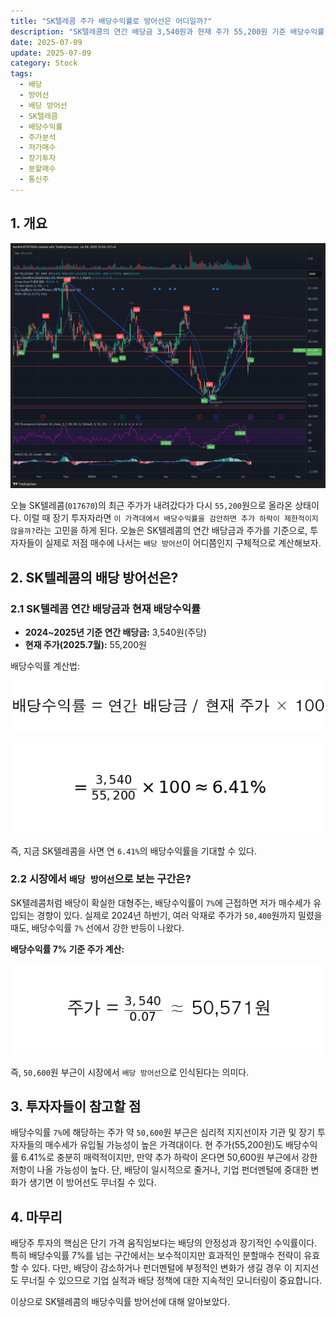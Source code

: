 ```yaml
---
title: "SK텔레콤 주가 배당수익률로 방어선은 어디일까?"
description: "SK텔레콤의 연간 배당금 3,540원과 현재 주가 55,200원 기준 배당수익률 6.41%를 분석하고, 시장에서 배당 방어선으로 인식되는 7% 배당수익률(주가 50,600원) 구간과 장기 투자를 위한 분할매수 전략을 제시합니다."
date: 2025-07-09
update: 2025-07-09
category: Stock
tags:
  - 배당
  - 방어선
  - 배당 방어선
  - SK텔레콤
  - 배당수익률
  - 주가분석
  - 저가매수
  - 장기투자
  - 분할매수
  - 통신주
---
```


## 1. 개요

![SK텔레콤 주가 차트](image-20250709130913840.png)

오늘 SK텔레콤(`017670`)의 최근 주가가 내려갔다가 다시  `55,200`원으로 올라온 상태이다. 이럴 때 장기 투자자라면 `이 가격대에서 배당수익률을 감안하면 추가 하락이 제한적이지 않을까?`라는 고민을 하게 된다. 오늘은 SK텔레콤의 연간 배당금과 주가를 기준으로, 투자자들이 실제로 저점 매수에 나서는 `배당 방어선`이 어디쯤인지 구체적으로 계산해보자. 

## 2. SK텔레콤의 배당 방어선은?

### 2.1 SK텔레콤 연간 배당금과 현재 배당수익률

- **2024~2025년 기준 연간 배당금:** 3,540원(주당)
- **현재 주가(2025.7월):** 55,200원

배당수익률 계산법:

![배당수익률 공식](dividend_yield_formula.png)

![배당수익률 계산](dividend_yield_calculation.png)

즉, 지금 SK텔레콤을 사면 연 `6.41%`의 배당수익률을 기대할 수 있다.

### 2.2 시장에서 `배당 방어선`으로 보는 구간은?

SK텔레콤처럼 배당이 확실한 대형주는, 배당수익률이 `7%`에 근접하면 저가 매수세가 유입되는 경향이 있다. 실제로 2024년 하반기, 여러 악재로 주가가 `50,400`원까지 밀렸을 때도, 배당수익률 `7%` 선에서 강한 반등이 나왔다.

**배당수익률 7% 기준 주가 계산:**

![주가 계산](stock_price_calculation.png)

즉, `50,600`원 부근이 시장에서 `배당 방어선`으로 인식된다는 의미다. 

## 3. 투자자들이 참고할 점

배당수익률 `7%`에 해당하는 주가 약 `50,600`원 부근은 심리적 지지선이자 기관 및 장기 투자자들의 매수세가 유입될 가능성이 높은 가격대이다. 현 주가(55,200원)도 배당수익률 6.41%로 충분히 매력적이지만, 만약 추가 하락이 온다면 50,600원 부근에서 강한 저항이 나올 가능성이 높다. 단, 배당이 일시적으로 줄거나, 기업 펀더멘털에 중대한 변화가 생기면 이 방어선도 무너질 수 있다. 

## 4. 마무리

배당주 투자의 핵심은 단기 가격 움직임보다는 배당의 안정성과 장기적인 수익률이다. 특히 배당수익률 7%를 넘는 구간에서는 보수적이지만 효과적인 분할매수 전략이 유효할 수 있다. 다만, 배당이 감소하거나 펀더멘털에 부정적인 변화가 생길 경우 이 지지선도 무너질 수 있으므로 기업 실적과 배당 정책에 대한 지속적인 모니터링이 중요합니다.

이상으로 SK텔레콤의 배당수익률 방어선에 대해 알아보았다.